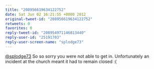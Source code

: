 ```yaml
---
title: "208956619634122752"
date: Sat Jun 02 16:21:55 +0000 2012
original-tweet-id: "208956619634122752"
retweets: 0
favorites: 0
reply-tweet-id: "208954971146813440"
reply-user-id: "25191703"
reply-user-screen-name: "splodge73"
---
```

<a href="https://twitter.com/splodge73">@splodge73</a> So so sorry you were not able to get in. Unfortunately an incident at the church meant it had to remain closed :(
